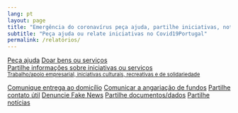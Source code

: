 ```yaml
---
lang: pt
layout: page
title: "Emergência do coronavírus peça ajuda, partilhe iniciativas, notícias, dados"
subtitle: "Peça ajuda ou relate iniciativas no Covid19Portugal"
permalink: /relatórios/
---
```


<div class="offset-md-1 col-md-10">
  <a class="btn btn-success btn-block btn-form" href="/relatorios/peca-ajuda">Peça ajuda</a>
  <a class="btn btn-success btn-block btn-form" href="/relatorios/doar-bens">Doar bens ou serviços
</a>

  <br>

  <a class="btn btn-outline-dark btn-block btn-form" href="/relatorios/iniciativas">
    Partilhe informações sobre iniciativas ou serviços<br>
    <small>Trabalho/apoio empresarial, iniciativas culturais, recreativas e de solidariedade</small>
  </a>

  <a class="btn btn-outline-dark btn-block btn-form " href="/relatorios/domicílio">Comunique entrega ao domicílio</a>
  <a class="btn btn-outline-dark btn-block btn-form " href="/relatorios/fundos">Comunicar a angariação de fundos</a>
  <a class="btn btn-outline-dark btn-block btn-form" href="/relatorios/contactos">Partilhe contato útil</a>
  <a class="btn btn-outline-dark btn-block btn-form" href="/relatorios/fake-news">Denuncie Fake News</a>
  <a class="btn btn-outline-dark btn-block btn-form" href="/relatorios/documentos">Partilhe documentos/dados</a>
  <a class="btn btn-outline-dark btn-block btn-form" href="/relatorios/noticias">Partilhe notícias</a>
</div>
